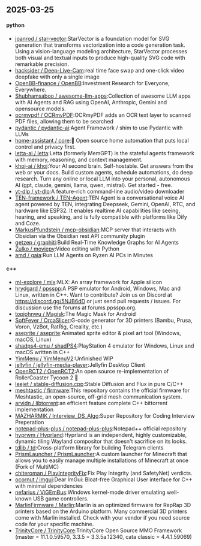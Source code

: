 ## 2025-03-25

#### python
* [joanrod / star-vector](https://github.com/joanrod/star-vector):StarVector is a foundation model for SVG generation that transforms vectorization into a code generation task. Using a vision-language modeling architecture, StarVector processes both visual and textual inputs to produce high-quality SVG code with remarkable precision.
* [hacksider / Deep-Live-Cam](https://github.com/hacksider/Deep-Live-Cam):real time face swap and one-click video deepfake with only a single image
* [OpenBB-finance / OpenBB](https://github.com/OpenBB-finance/OpenBB):Investment Research for Everyone, Everywhere.
* [Shubhamsaboo / awesome-llm-apps](https://github.com/Shubhamsaboo/awesome-llm-apps):Collection of awesome LLM apps with AI Agents and RAG using OpenAI, Anthropic, Gemini and opensource models.
* [ocrmypdf / OCRmyPDF](https://github.com/ocrmypdf/OCRmyPDF):OCRmyPDF adds an OCR text layer to scanned PDF files, allowing them to be searched
* [pydantic / pydantic-ai](https://github.com/pydantic/pydantic-ai):Agent Framework / shim to use Pydantic with LLMs
* [home-assistant / core](https://github.com/home-assistant/core):🏡 Open source home automation that puts local control and privacy first.
* [letta-ai / letta](https://github.com/letta-ai/letta):Letta (formerly MemGPT) is the stateful agents framework with memory, reasoning, and context management.
* [khoj-ai / khoj](https://github.com/khoj-ai/khoj):Your AI second brain. Self-hostable. Get answers from the web or your docs. Build custom agents, schedule automations, do deep research. Turn any online or local LLM into your personal, autonomous AI (gpt, claude, gemini, llama, qwen, mistral). Get started - free.
* [yt-dlp / yt-dlp](https://github.com/yt-dlp/yt-dlp):A feature-rich command-line audio/video downloader
* [TEN-framework / TEN-Agent](https://github.com/TEN-framework/TEN-Agent):TEN Agent is a conversational voice AI agent powered by TEN, integrating Deepseek, Gemini, OpenAI, RTC, and hardware like ESP32. It enables realtime AI capabilities like seeing, hearing, and speaking, and is fully compatible with platforms like Dify and Coze.
* [MarkusPfundstein / mcp-obsidian](https://github.com/MarkusPfundstein/mcp-obsidian):MCP server that interacts with Obsidian via the Obsidian rest API community plugin
* [getzep / graphiti](https://github.com/getzep/graphiti):Build Real-Time Knowledge Graphs for AI Agents
* [Zulko / moviepy](https://github.com/Zulko/moviepy):Video editing with Python
* [amd / gaia](https://github.com/amd/gaia):Run LLM Agents on Ryzen AI PCs in Minutes

#### c++
* [ml-explore / mlx](https://github.com/ml-explore/mlx):MLX: An array framework for Apple silicon
* [hrydgard / ppsspp](https://github.com/hrydgard/ppsspp):A PSP emulator for Android, Windows, Mac and Linux, written in C++. Want to contribute? Join us on Discord at https://discord.gg/5NJB6dD or just send pull requests / issues. For discussion use the forums at forums.ppsspp.org.
* [topjohnwu / Magisk](https://github.com/topjohnwu/Magisk):The Magic Mask for Android
* [SoftFever / OrcaSlicer](https://github.com/SoftFever/OrcaSlicer):G-code generator for 3D printers (Bambu, Prusa, Voron, VzBot, RatRig, Creality, etc.)
* [aseprite / aseprite](https://github.com/aseprite/aseprite):Animated sprite editor & pixel art tool (Windows, macOS, Linux)
* [shadps4-emu / shadPS4](https://github.com/shadps4-emu/shadPS4):PlayStation 4 emulator for Windows, Linux and macOS written in C++
* [YimMenu / YimMenuV2](https://github.com/YimMenu/YimMenuV2):Unfinished WIP
* [jellyfin / jellyfin-media-player](https://github.com/jellyfin/jellyfin-media-player):Jellyfin Desktop Client
* [OpenRCT2 / OpenRCT2](https://github.com/OpenRCT2/OpenRCT2):An open source re-implementation of RollerCoaster Tycoon 2 🎢
* [leejet / stable-diffusion.cpp](https://github.com/leejet/stable-diffusion.cpp):Stable Diffusion and Flux in pure C/C++
* [meshtastic / firmware](https://github.com/meshtastic/firmware):This repository contains the official firmware for Meshtastic, an open-source, off-grid mesh communication system.
* [arvidn / libtorrent](https://github.com/arvidn/libtorrent):an efficient feature complete C++ bittorrent implementation
* [MAZHARMIK / Interview_DS_Algo](https://github.com/MAZHARMIK/Interview_DS_Algo):Super Repository for Coding Interview Preperation
* [notepad-plus-plus / notepad-plus-plus](https://github.com/notepad-plus-plus/notepad-plus-plus):Notepad++ official repository
* [hyprwm / Hyprland](https://github.com/hyprwm/Hyprland):Hyprland is an independent, highly customizable, dynamic tiling Wayland compositor that doesn't sacrifice on its looks.
* [tdlib / td](https://github.com/tdlib/td):Cross-platform library for building Telegram clients
* [PrismLauncher / PrismLauncher](https://github.com/PrismLauncher/PrismLauncher):A custom launcher for Minecraft that allows you to easily manage multiple installations of Minecraft at once (Fork of MultiMC)
* [chiteroman / PlayIntegrityFix](https://github.com/chiteroman/PlayIntegrityFix):Fix Play Integrity (and SafetyNet) verdicts.
* [ocornut / imgui](https://github.com/ocornut/imgui):Dear ImGui: Bloat-free Graphical User interface for C++ with minimal dependencies
* [nefarius / ViGEmBus](https://github.com/nefarius/ViGEmBus):Windows kernel-mode driver emulating well-known USB game controllers.
* [MarlinFirmware / Marlin](https://github.com/MarlinFirmware/Marlin):Marlin is an optimized firmware for RepRap 3D printers based on the Arduino platform. Many commercial 3D printers come with Marlin installed. Check with your vendor if you need source code for your specific machine.
* [TrinityCore / TrinityCore](https://github.com/TrinityCore/TrinityCore):TrinityCore Open Source MMO Framework (master = 11.1.0.59570, 3.3.5 = 3.3.5a.12340, cata classic = 4.4.1.59069)
